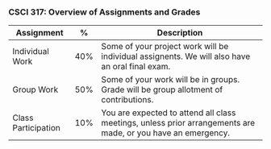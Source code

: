 ### CSCI 317: Overview of Assignments and Grades

| **Assignment** | **%** | **Description** |
| --- | --- | --- |
| Individual Work | 40% | Some of your project work will be individual assignents. We will also have an oral final exam.|
| Group Work|  50% |   Some of your work will be in groups.  Grade will be group allotment of contributions. |
| Class Participation | 10% | You are expected to attend all class meetings, unless prior arrangements are made, or you have an emergency. |
